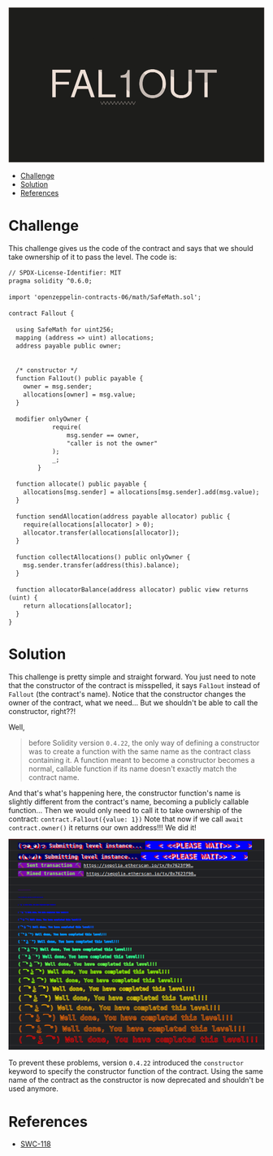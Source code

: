 ![FAL1OUT](/assets/img/BigLevel2.svg)
- [Challenge](#challenge)
- [Solution](#solution)
- [References](#references)
   
# Challenge

This challenge gives us the code of the contract and says that we should take ownership of it to pass the level.
The code is:

```
// SPDX-License-Identifier: MIT
pragma solidity ^0.6.0;

import 'openzeppelin-contracts-06/math/SafeMath.sol';

contract Fallout {
  
  using SafeMath for uint256;
  mapping (address => uint) allocations;
  address payable public owner;


  /* constructor */
  function Fal1out() public payable {
    owner = msg.sender;
    allocations[owner] = msg.value;
  }

  modifier onlyOwner {
	        require(
	            msg.sender == owner,
	            "caller is not the owner"
	        );
	        _;
	    }

  function allocate() public payable {
    allocations[msg.sender] = allocations[msg.sender].add(msg.value);
  }

  function sendAllocation(address payable allocator) public {
    require(allocations[allocator] > 0);
    allocator.transfer(allocations[allocator]);
  }

  function collectAllocations() public onlyOwner {
    msg.sender.transfer(address(this).balance);
  }

  function allocatorBalance(address allocator) public view returns (uint) {
    return allocations[allocator];
  }
}
```

# Solution

This challenge is pretty simple and straight forward. You just need to note that the constructor of the contract is misspelled, it says `Fal1out` instead of `Fallout` (the contract's name). 
Notice that the constructor changes the owner of the contract, what we need... But we shouldn't be able to call the constructor, right??!

Well, 
> before Solidity version `0.4.22`, the only way of defining a constructor was to create a function with the same name as the contract class containing it. A function meant to become a constructor becomes a normal, callable function if its name doesn't exactly match the contract name.

And that's what's happening here, the constructor function's name is slightly different from the contract's name, becoming a publicly callable function... Then we would only need to call it to take ownership of the contract:
`contract.Fal1out({value: 1})`
Note that now if we call `await contract.owner()` it returns our own address!!! We did it!

![Well done](/assets/img/ethernaut_solved.png)

To prevent these problems, version `0.4.22` introduced the `constructor` keyword to specify the constructor function of the contract. Using the same name of the contract as the constructor is now deprecated and shouldn't be used anymore. 

# References
- [SWC-118](https://swcregistry.io/docs/SWC-118)